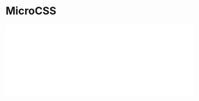 # MicroCSS

<center><img src="/resources/images/microCSS Logo wobg white.png" alt="logo" /></center>
